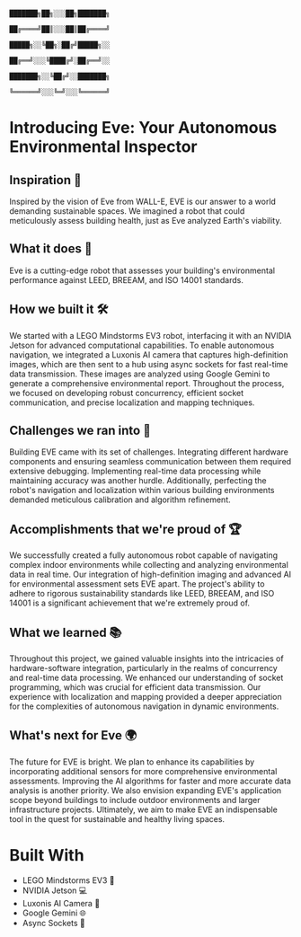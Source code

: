                                                                                                           
                                                  ███████╗██╗░░░██╗███████╗
                                                  ██╔════╝██║░░░██║██╔════╝
                                                  █████╗░░╚██╗░██╔╝█████╗░░
                                                  ██╔══╝░░░╚████╔╝░██╔══╝░░
                                                  ███████╗░░╚██╔╝░░███████╗
                                                  ╚══════╝░░░╚═╝░░░╚══════╝  

# Introducing Eve: Your Autonomous Environmental Inspector

## Inspiration 🌟
Inspired by the vision of Eve from WALL-E, EVE is our answer to a world demanding sustainable spaces. We imagined a robot that could meticulously assess building health, just as Eve analyzed Earth's viability.

## What it does 🚀
Eve is a cutting-edge robot that assesses your building's environmental performance against LEED, BREEAM, and ISO 14001 standards.

## How we built it 🛠️
We started with a LEGO Mindstorms EV3 robot, interfacing it with an NVIDIA Jetson for advanced computational capabilities. To enable autonomous navigation, we integrated a Luxonis AI camera that captures high-definition images, which are then sent to a hub using async sockets for fast real-time data transmission. These images are analyzed using Google Gemini to generate a comprehensive environmental report. Throughout the process, we focused on developing robust concurrency, efficient socket communication, and precise localization and mapping techniques.

## Challenges we ran into 🚧
Building EVE came with its set of challenges. Integrating different hardware components and ensuring seamless communication between them required extensive debugging. Implementing real-time data processing while maintaining accuracy was another hurdle. Additionally, perfecting the robot's navigation and localization within various building environments demanded meticulous calibration and algorithm refinement.

## Accomplishments that we're proud of 🏆
We successfully created a fully autonomous robot capable of navigating complex indoor environments while collecting and analyzing environmental data in real time. Our integration of high-definition imaging and advanced AI for environmental assessment sets EVE apart. The project's ability to adhere to rigorous sustainability standards like LEED, BREEAM, and ISO 14001 is a significant achievement that we're extremely proud of.

## What we learned 📚
Throughout this project, we gained valuable insights into the intricacies of hardware-software integration, particularly in the realms of concurrency and real-time data processing. We enhanced our understanding of socket programming, which was crucial for efficient data transmission. Our experience with localization and mapping provided a deeper appreciation for the complexities of autonomous navigation in dynamic environments.

## What's next for Eve 🌍
The future for EVE is bright. We plan to enhance its capabilities by incorporating additional sensors for more comprehensive environmental assessments. Improving the AI algorithms for faster and more accurate data analysis is another priority. We also envision expanding EVE's application scope beyond buildings to include outdoor environments and larger infrastructure projects. Ultimately, we aim to make EVE an indispensable tool in the quest for sustainable and healthy living spaces.

# Built With
- LEGO Mindstorms EV3 🤖
- NVIDIA Jetson 💻
- Luxonis AI Camera 📸
- Google Gemini 🌐
- Async Sockets 🔗
